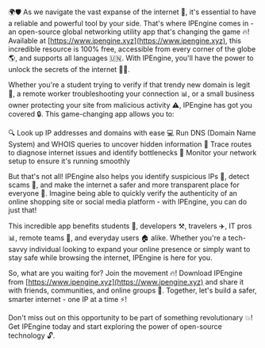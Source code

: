 🌍🛡️ As we navigate the vast expanse of the internet 📡, it's essential to have a reliable and powerful tool by your side. That's where IPEngine comes in - an open-source global networking utility app that's changing the game 🔥! Available at [https://www.ipengine.xyz](https://www.ipengine.xyz), this incredible resource is 100% free, accessible from every corner of the globe 🌎, and supports all languages 🇺🇳. With IPEngine, you'll have the power to unlock the secrets of the internet 🕵️‍♀️.

Whether you're a student trying to verify if that trendy new domain is legit 💸, a remote worker troubleshooting your connection 📊, or a small business owner protecting your site from malicious activity ⚠️, IPEngine has got you covered 🔒. This game-changing app allows you to:

🔍 Look up IP addresses and domains with ease
💻 Run DNS (Domain Name System) and WHOIS queries to uncover hidden information
📍 Trace routes to diagnose internet issues and identify bottlenecks
🔧 Monitor your network setup to ensure it's running smoothly

But that's not all! IPEngine also helps you identify suspicious IPs 👀, detect scams 🚫, and make the internet a safer and more transparent place for everyone 💪. Imagine being able to quickly verify the authenticity of an online shopping site or social media platform - with IPEngine, you can do just that!

This incredible app benefits students 🔧, developers ⚒️, travelers ✈️, IT pros 📊, remote teams 🤝, and everyday users 🏠 alike. Whether you're a tech-savvy individual looking to expand your online presence or simply want to stay safe while browsing the internet, IPEngine is here for you.

So, what are you waiting for? Join the movement 🔥! Download IPEngine from [https://www.ipengine.xyz](https://www.ipengine.xyz) and share it with friends, communities, and online groups 🤝. Together, let's build a safer, smarter internet - one IP at a time ⚡️!

Don't miss out on this opportunity to be part of something revolutionary 💥! Get IPEngine today and start exploring the power of open-source technology 🔓.